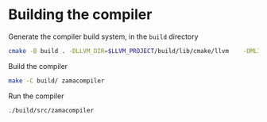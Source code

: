 # Building the compiler

Generate the compiler build system, in the `build` directory

```sh
cmake -B build . -DLLVM_DIR=$LLVM_PROJECT/build/lib/cmake/llvm    -DMLIR_DIR=$LLVM_PROJECT/build/lib/cmake/mlir
```

Build the compiler

```sh
make -C build/ zamacompiler
```

Run the compiler

```sh
./build/src/zamacompiler
```
